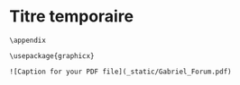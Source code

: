 # Titre temporaire
```{raw} latex
\appendix
```

```{raw} latex
\usepackage{graphicx}

![Caption for your PDF file](_static/Gabriel_Forum.pdf)
```